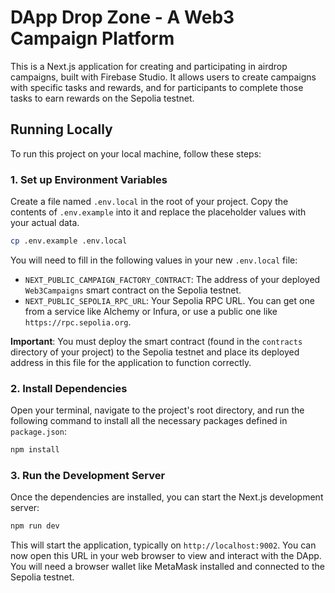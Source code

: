 # DApp Drop Zone - A Web3 Campaign Platform

This is a Next.js application for creating and participating in airdrop campaigns, built with Firebase Studio. It allows users to create campaigns with specific tasks and rewards, and for participants to complete those tasks to earn rewards on the Sepolia testnet.

## Running Locally

To run this project on your local machine, follow these steps:

### 1. Set up Environment Variables

Create a file named `.env.local` in the root of your project. Copy the contents of `.env.example` into it and replace the placeholder values with your actual data.

```bash
cp .env.example .env.local
```

You will need to fill in the following values in your new `.env.local` file:

- `NEXT_PUBLIC_CAMPAIGN_FACTORY_CONTRACT`: The address of your deployed `Web3Campaigns` smart contract on the Sepolia testnet.
- `NEXT_PUBLIC_SEPOLIA_RPC_URL`: Your Sepolia RPC URL. You can get one from a service like Alchemy or Infura, or use a public one like `https://rpc.sepolia.org`.

**Important**: You must deploy the smart contract (found in the `contracts` directory of your project) to the Sepolia testnet and place its deployed address in this file for the application to function correctly.

### 2. Install Dependencies

Open your terminal, navigate to the project's root directory, and run the following command to install all the necessary packages defined in `package.json`:

```bash
npm install
```

### 3. Run the Development Server

Once the dependencies are installed, you can start the Next.js development server:

```bash
npm run dev
```

This will start the application, typically on `http://localhost:9002`. You can now open this URL in your web browser to view and interact with the DApp. You will need a browser wallet like MetaMask installed and connected to the Sepolia testnet.